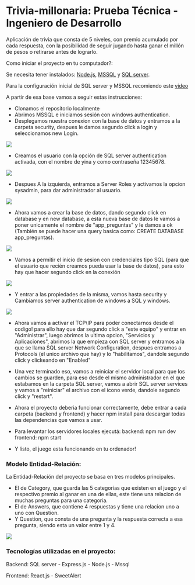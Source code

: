 # Trivia-millonaria: Prueba Técnica - Ingeniero de Desarrollo
Aplicación de trivia que consta de 5 niveles, con premio acumulado por cada respuesta, con la posibilidad de seguir jugando hasta ganar el millón de pesos o retirarse antes de lograrlo.

Como iniciar el proyecto en tu computador?:

Se necesita tener instalados:
 <a href='https://nodejs.org/es/'>Node.js</a>, <a href='https://docs.microsoft.com/en-us/sql/ssms/download-sql-server-management-studio-ssms?view=sql-server-ver15'>MSSQL</a> y <a href='https://www.microsoft.com/es-es/sql-server/sql-server-downloads'>SQL server</a>.

Para la configuración inicial de SQL server y MSSQL recomiendo este <a href='https://www.youtube.com/watch?v=1BSZE81R13w'>video</a>

A partir de esa base vamos a seguir estas instrucciones:
* Clonamos el repositorio localmente
* Abrimos MSSQL e iniciamos sesión con windows authentication.
* Desplegamos nuestra conexion con la base de datos y entramos a la carpeta security, despues le damos segundo click a login y seleccionamos new Login.
<img src='https://res.cloudinary.com/agustindi/image/upload/v1661323365/preguntas/login_1_avp8fx.png'>

* Creamos el usuario con la opción de SQL server authentication activada, con el nombre de yina y como contraseña 12345678.
<img src='https://res.cloudinary.com/agustindi/image/upload/v1661323366/preguntas/login_2_o0nn0m.png'>

* Despues A la izquierda, entramos a Server Roles y activamos la opcion sysadmin, para dar administrador al usuario.
<img src='https://res.cloudinary.com/agustindi/image/upload/v1661323366/preguntas/login_3_lpr2ve.png'>

* Ahora vamos a crear la base de datos, dando segundo click en database y en new database, a esta nueva base de datos le vamos a poner unicamente el nombre de "app_preguntas" y le damos a ok (También se puede hacer una query basica como: CREATE DATABASE app_preguntas).
<img src='https://res.cloudinary.com/agustindi/image/upload/v1661324153/preguntas/database_1_ynrxqj.png'>

* Vamos a permitir el inicio de sesion con credenciales tipo SQL (para que el usuario que recién creamos pueda usar la base de datos), para esto hay que hacer segundo click en la conexión
<img src='https://res.cloudinary.com/agustindi/image/upload/v1661324540/preguntas/permisos_1_xyh5gr.png'>

* Y entrar a las propiedades de la misma, vamos hasta security y Cambiamos server authentication de windows a SQL y windows.
<img src='https://res.cloudinary.com/agustindi/image/upload/v1661324540/preguntas/permisos_2_z1agdk.png'>

* Ahora vamos a activar el TCP\IP para poder conectarnos desde el codigo! para ello hay que dar segundo click a "este equipo" y entrar en "Administrar", luego abrimos la ultima opcion, "Servicios y Aplicaciones", abrimos la que empieza con SQL server y entramos a la que se llama SQL server Network Configuration, despues entramos a Protocols (el unico archivo que hay) y lo "habilitamos", dandole segundo click y clickeando en "Enabled"

* Una vez terminado eso, vamos a reiniciar el servidor local para que los cambios se guarden, para eso desde el mismo administrador en el que estabamos en la carpeta SQL server, vamos a abrir SQL server services y vamos a "reiniciar" el archivo con el icono verde, dandole segundo click y "restart".


* Ahora el proyecto deberia funcionar correctamente, debe entrar a cada carpeta (backend y frontend) y hacer npm install para descargar todas las dependencias que vamos a usar.

* Para levantar los servidores locales ejecutá:
    backend: npm run dev
    frontend: npm start

* Y listo, el juego esta funcionando en tu ordenador!

### Modelo Entidad-Relación:
La Entidad-Relación del proyecto se basa en tres modelos principales.
* El de Category, que guarda las 5 categorias que existen en el juego y el respectivo premio al ganar en una de ellas, este tiene una relacion de muchas preguntas para una categoria.
* El de Answers, que contiene 4 respuestas y tiene una relacion uno a uno con Question.
* Y Question, que consta de una pregunta y la respuesta correcta a esa pregunta, siendo esta un valor entre 1 y 4.
<img src='https://res.cloudinary.com/agustindi/image/upload/v1661325983/preguntas/modelo_vr1n7v.png'>

### Tecnologías utilizadas en el proyecto:

Backend:
    SQL server - Express.js - Node.js - Mssql

Frontend:
    React.js - SweetAlert


